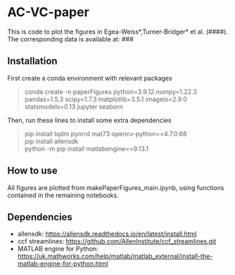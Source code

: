 # AC-VC-paper
This is code to plot the figures in Egea-Weiss*,Turner-Bridger* et al. (####).  
The corresponding data is available at: ###

## Installation
First create a conda environment with relevant packages

> conda create -n paperFigures python=3.9.12 numpy=1.22.3 pandas=1.5.3 scipy=1.7.3 matplotlib=3.5.1 imageio=2.9.0 statsmodels=0.13 jupyter seaborn

Then, run these lines to install some extra dependencies  

> pip install tqdm pynrrd mat73 opencv-python==4.7.0.68  
> pip install allensdk  
> python -m pip install matlabengine==9.13.1  

## How to use
All figures are plotted from makePaperFigures_main.ipynb, using functions contained in the remaining notebooks.   

## Dependencies  
- allensdk: https://allensdk.readthedocs.io/en/latest/install.html
- ccf streamlines: https://github.com/AllenInstitute/ccf_streamlines.git
- MATLAB engine for Python: https://uk.mathworks.com/help/matlab/matlab_external/install-the-matlab-engine-for-python.html
